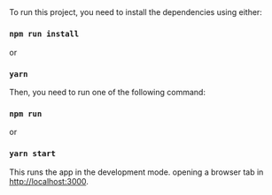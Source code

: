 ## 

To run this project, you need to install the dependencies using either: 

### `npm run install`

or
### `yarn`

Then, you need to run one of the following command:

### `npm run `

or
### `yarn start`

This runs the app in the development mode. opening a browser tab in [http://localhost:3000](http://localhost:3000).
